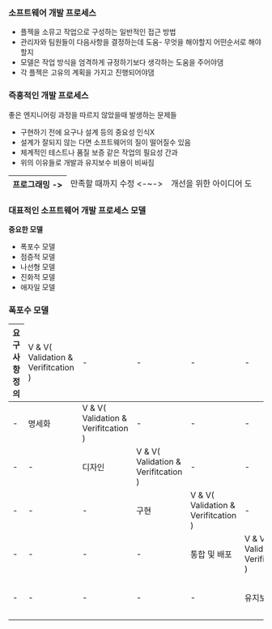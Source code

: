 <h3>소프트웨어 개발 프로세스</h3>
<ul>
	<li>플젝을 소뮤고 작업으로 구성하는 일반적인 접근 방법</li>
	<li>관리자와 팀원들이 다음사항을 결정하는데 도움- 무엇을 해야할지 어떤순서로 해야할지</li>
	<li>모델은 작업 방식을 엄격하게 규정하기보다 생각하는 도움을 주어야댐</li>
	<li>각 플젝은 고유의 계획을 가지고 진행되어야댐</li>
</ul>

<h3>즉흥적인 개발 프로세스</h3>
<p>좋은 엔지니어링 과정을 따르지 않았을때 발생하는 문제들</p>
<ul>
	<li>구현하기 전에 요구나 설계 등의 중요성 인식X</li>
	<li>설계가 잘되지 않는 다면 소프트웨어의 질이 떨어질수 있음</li>
	<li>체계적인 테스트나 품질 보증 같은 작업의 필요성 간과</li>
	<li>위의 이유들로 개발과 유지보수 비용이 비싸짐</li>
</ul>
<table>
	<thead>
		<tr>
			<th>프로그래밍 -></th>
			<td> 만족할 때까지 수정 <-~-></td>
			<td>개선을 위한 아이디어 도</td>
		</tr>
	</thead>
</table>


<h3>대표적인 소프트웨어 개발 프로세스 모델</h3>
<p><strong>중요한 모델</strong></p>
<ul>
	<li>폭포수 모델</li>
	<li>점증적 모델</li>
	<li>나선형 모델</li>
	<li>진화적 모델</li>
	<li>애자일 모델</li>
</ul>


<h3>폭포수 모델</h3>

<table>
	<thead>
		<tr>
			<th>요구사항 정의</th>
			<td>V & V( Validation & Verifitcation ) </td>
			<td>-</td>
			<td>-</td>
			<td>-</td>
			<td>-</td>
			<td>-</td>
		</tr>
	</thead>
	<tbody>
		<tr>
			<td>-</td>
			<td>명세화</td>
			<td>V & V( Validation & Verifitcation ) </td>
			<td>-</td>
			<td>-</td>
			<td>-</td>
			<td>-</td>
		</tr>
		<tr>
			<td>-</td>
			<td>-</td>
			<td>디자인</td>
			<td>V & V( Validation & Verifitcation ) </td>
			<td>-</td>
			<td>-</td>
			<td>-</td>
		</tr>
		<tr>
			<td>-</td>
			<td>-</td>
			<td>-</td>
			<td>구현</td>
			<td>V & V( Validation & Verifitcation ) </td>
			<td>-</td>
			<td>-</td>
		</tr>
		<tr>
			<td>-</td>
			<td>-</td>
			<td>-</td>
			<td>-</td>
			<td>통합 및 배포</td>
			<td>V & V( Validation & Verifitcation ) </td>
			<td>-</td>
		</tr>
		<tr>
			<td>-</td>
			<td>-</td>
			<td>-</td>
			<td>-</td>
			<td>-</td>
			<td>유지보수</td>
			<td>V & V( Validation & Verifitcation ) </td>
		</tr>
	</tbody>
</table>

